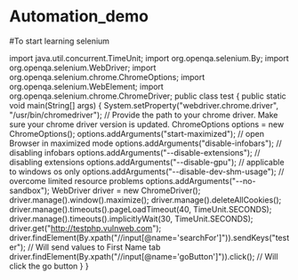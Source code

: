 # Automation_demo
#To start learning selenium


import java.util.concurrent.TimeUnit;
import org.openqa.selenium.By;
import org.openqa.selenium.WebDriver;
import org.openqa.selenium.chrome.ChromeOptions;
import org.openqa.selenium.WebElement;
import org.openqa.selenium.chrome.ChromeDriver;
public class test {
public static void main(String[] args) {
System.setProperty("webdriver.chrome.driver", "/usr/bin/chromedriver"); // Provide the path to your chrome driver. Make sure your chrome driver version is updated.
ChromeOptions options = new ChromeOptions();
options.addArguments("start-maximized"); // open Browser in maximized mode
options.addArguments("disable-infobars"); // disabling infobars
options.addArguments("--disable-extensions"); // disabling extensions
options.addArguments("--disable-gpu"); // applicable to windows os only
options.addArguments("--disable-dev-shm-usage"); // overcome limited resource problems
options.addArguments("--no-sandbox");
WebDriver driver = new ChromeDriver();
driver.manage().window().maximize();
driver.manage().deleteAllCookies();
driver.manage().timeouts().pageLoadTimeout(40, TimeUnit.SECONDS);
driver.manage().timeouts().implicitlyWait(30, TimeUnit.SECONDS);
driver.get("http://testphp.vulnweb.com");
driver.findElement(By.xpath("//input[@name='searchFor']")).sendKeys("tester"); // Will send values to First Name tab
driver.findElement(By.xpath("//input[@name='goButton']")).click(); // Will click the go button
}
}
